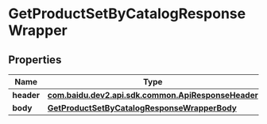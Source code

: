 

# GetProductSetByCatalogResponseWrapper


## Properties

Name | Type | Description | Notes
------------ | ------------- | ------------- | -------------
**header** | [**com.baidu.dev2.api.sdk.common.ApiResponseHeader**](com.baidu.dev2.api.sdk.common.ApiResponseHeader.md) |  |  [optional]
**body** | [**GetProductSetByCatalogResponseWrapperBody**](GetProductSetByCatalogResponseWrapperBody.md) |  |  [optional]



